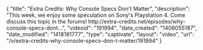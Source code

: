 {
    "title": "Extra Credits: Why Console Specs Don't Matter",
    "description": "This week, we enjoy some speculation on Sony's Playstation 4. Come discuss this topic in the forums! http:\/\/extra-credits.net\/episodes\/why-console-specs-dont...",
    "videoid": "191994",
    "date_created": "1406055187",
    "date_modified": "1418181777",
    "type": "captivate",
    "layout": "video",
    "url": "\/v\/extra-credits-why-console-specs-don-t-matter\/191994"
}